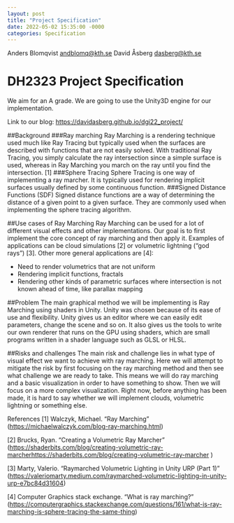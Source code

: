 ```yaml
---
layout: post
title: "Project Specification"
date: 2022-05-02 15:35:00 -0000
categories: Specification
---
```

Anders Blomqvist andblomq@kth.se 
David Åsberg dasberg@kth.se 

# DH2323 Project Specification

We aim for an A grade.
We are going to use the Unity3D engine for our implementation.

Link to our blog: https://davidasberg.github.io/dgi22_project/ 

##Background
###Ray marching
Ray Marching is a rendering technique used much like Ray Tracing but typically used when the surfaces are described with functions that are not easily solved. With traditional Ray Tracing, you simply calculate the ray intersection since a simple surface is used, whereas in Ray Marching you march on the ray until you find the intersection. [1]
###Sphere Tracing
Sphere Tracing is one way of implementing a ray marcher. It is typically used for rendering implicit surfaces usually defined by some continuous function. 
###Signed Distance Functions (SDF)
Signed distance functions are a way of determining the distance of a given point to a given surface. They are commonly used when implementing the sphere tracing algorithm. 

##Use cases of Ray Marching
Ray Marching can be used for a lot of different visual effects and other implementations. Our goal is to first implement the core concept of ray marching and then apply it. Examples of applications can be cloud simulations [2] or volumetric lightning (“god rays”) [3]. Other more general applications are [4]:

- Need to render volumetrics that are not uniform
- Rendering implicit functions, fractals
- Rendering other kinds of parametric surfaces where intersection is not known ahead of time, like parallax mapping

##Problem
The main graphical method we will be implementing is Ray Marching using shaders in Unity. Unity was chosen because of its ease of use and flexibility. Unity gives us an editor where we can easily edit parameters, change the scene and so on. It also gives us the tools to write our own renderer that runs on the GPU using shaders, which are small programs written in a shader language such as GLSL or HLSL. 

##Risks and challenges
The main risk and challenge lies in what type of visual effect we want to achieve with ray marching. Here we will attempt to mitigate the risk by first focusing on the ray marching method and then see what challenge we are ready to take. This means we will do ray marching and a basic visualization in order to have something to show. Then we will focus on a more complex visualization. Right now, before anything has been made, it is hard to say whether we will implement clouds, volumetric lightning  or something else.

References
[1] Walczyk, Michael. “Ray Marching” (https://michaelwalczyk.com/blog-ray-marching.html)

[2] Brucks, Ryan. “Creating a Volumetric Ray Marcher” (https://shaderbits.com/blog/creating-volumetric-ray-marcherhttps://shaderbits.com/blog/creating-volumetric-ray-marcher )

[3] Marty, Valerio. “Raymarched Volumetric Lighting in Unity URP (Part 1)” (https://valeriomarty.medium.com/raymarched-volumetric-lighting-in-unity-urp-e7bc84d31604)

[4] Computer Graphics stack exchange.  “What is ray marching?” (https://computergraphics.stackexchange.com/questions/161/what-is-ray-marching-is-sphere-tracing-the-same-thing) 
